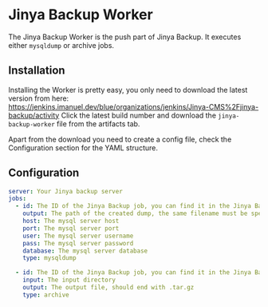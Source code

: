 # Jinya Backup Worker
The Jinya Backup Worker is the push part of Jinya Backup. It executes either `mysqldump` or archive jobs.

## Installation

Installing the Worker is pretty easy, you only need to download the latest version from here: https://jenkins.imanuel.dev/blue/organizations/jenkins/Jinya-CMS%2Fjinya-backup/activity Click the latest build number and download the `jinya-backup-worker` file from the artifacts tab.

Apart from the download you need to create a config file, check the Configuration section for the YAML structure. 

## Configuration
```yaml
server: Your Jinya backup server
jobs:
  - id: The ID of the Jinya Backup job, you can find it in the Jinya Backup UI
    output: The path of the created dump, the same filename must be specified in Jinya Backup
    host: The mysql server host
    port: The mysql server port
    user: The mysql server username
    pass: The mysql server password
    database: The mysql server database
    type: mysqldump

  - id: The ID of the Jinya Backup job, you can find it in the Jinya Backup UI
    input: The input directory
    output: The output file, should end with .tar.gz
    type: archive
```